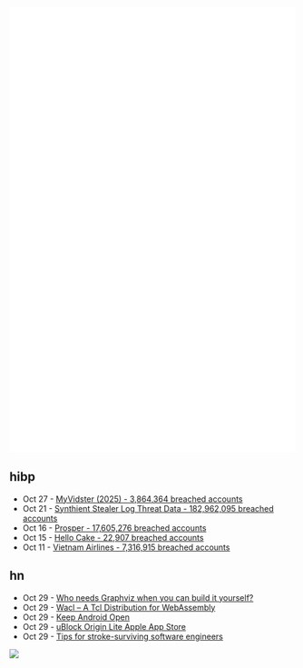 ![Metrics](https://raw.githubusercontent.com/phixion/phixion/master/metrics.svg)

## hibp

<!--
for https://github.com/phixion/phixion/blob/main/.github/workflows/feeds.yml
-->
<!--START_SECTION:haveibeenpwnd-->
- Oct 27 - [MyVidster (2025) - 3,864,364 breached accounts](https://haveibeenpwned.com/Breach/MyVidster2025)
- Oct 21 - [Synthient Stealer Log Threat Data - 182,962,095 breached accounts](https://haveibeenpwned.com/Breach/SynthientStealerLogThreatData)
- Oct 16 - [Prosper - 17,605,276 breached accounts](https://haveibeenpwned.com/Breach/Prosper)
- Oct 15 - [Hello Cake - 22,907 breached accounts](https://haveibeenpwned.com/Breach/HelloCake)
- Oct 11 - [Vietnam Airlines - 7,316,915 breached accounts](https://haveibeenpwned.com/Breach/VietnamAirlines)
<!--END_SECTION:haveibeenpwnd-->

## hn

<!--
for https://github.com/phixion/phixion/blob/main/.github/workflows/feeds.yml
-->
<!--START_SECTION:hn-->
- Oct 29 - [Who needs Graphviz when you can build it yourself?](https://spidermonkey.dev/blog/2025/10/28/iongraph-web.html)
- Oct 29 - [Wacl – A Tcl Distribution for WebAssembly](https://github.com/ecky-l/wacl)
- Oct 29 - [Keep Android Open](http://keepandroidopen.org/)
- Oct 29 - [uBlock Origin Lite Apple App Store](https://apps.apple.com/in/app/ublock-origin-lite/id6745342698)
- Oct 29 - [Tips for stroke-surviving software engineers](https://blog.j11y.io/2025-10-29_stroke_tips_for_engineers/)
<!--END_SECTION:hn-->

<!--
for https://yhype.me
-->
![](https://hit.yhype.me/github/profile?user_id=13013670)

